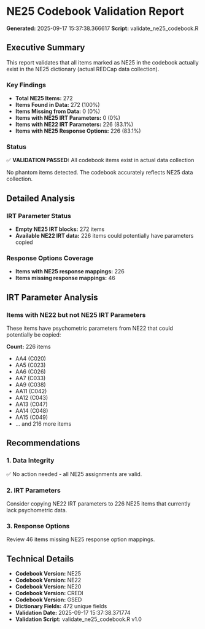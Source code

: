 # NE25 Codebook Validation Report

**Generated:** 2025-09-17 15:37:38.366617
**Script:** validate_ne25_codebook.R

## Executive Summary

This report validates that all items marked as NE25 in the codebook actually exist in the NE25 dictionary (actual REDCap data collection).

### Key Findings

- **Total NE25 Items:** 272
- **Items Found in Data:** 272 (100%)
- **Items Missing from Data:** 0 (0%)
- **Items with NE25 IRT Parameters:** 0 (0%)
- **Items with NE22 IRT Parameters:** 226 (83.1%)
- **Items with NE25 Response Options:** 226 (83.1%)

### Status
✅ **VALIDATION PASSED:** All codebook items exist in actual data collection

No phantom items detected. The codebook accurately reflects NE25 data collection.

## Detailed Analysis

### IRT Parameter Status

- **Empty NE25 IRT blocks:** 272 items
- **Available NE22 IRT data:** 226 items could potentially have parameters copied

### Response Options Coverage

- **Items with NE25 response mappings:** 226
- **Items missing response mappings:** 46

## IRT Parameter Analysis

### Items with NE22 but not NE25 IRT Parameters

These items have psychometric parameters from NE22 that could potentially be copied:

**Count:** 226 items

- AA4 (C020)
- AA5 (C023)
- AA6 (C026)
- AA7 (C033)
- AA9 (C038)
- AA11 (C042)
- AA12 (C043)
- AA13 (C047)
- AA14 (C048)
- AA15 (C049)
- ... and 216 more items

## Recommendations

### 1. Data Integrity

✅ No action needed - all NE25 assignments are valid.

### 2. IRT Parameters

Consider copying NE22 IRT parameters to 226 NE25 items that currently lack psychometric data.

### 3. Response Options

Review 46 items missing NE25 response option mappings.

## Technical Details

- **Codebook Version:** NE25
- **Codebook Version:** NE22
- **Codebook Version:** NE20
- **Codebook Version:** CREDI
- **Codebook Version:** GSED
- **Dictionary Fields:** 472 unique fields
- **Validation Date:** 2025-09-17 15:37:38.371774
- **Validation Script:** validate_ne25_codebook.R v1.0

